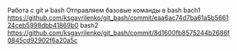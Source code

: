 Работа с git и bash
Отправляем базовые команды в bash
bach1
https://github.com/ksgavrilenko/git_bash/commit/eaa6ac74d7ba61a5b566124ceb5998dbb41869b0
bash2
https://github.com/ksgavrilenko/git_bash/commit/8d1600fb8575244b2686f0845cd92902f6a20a5c
